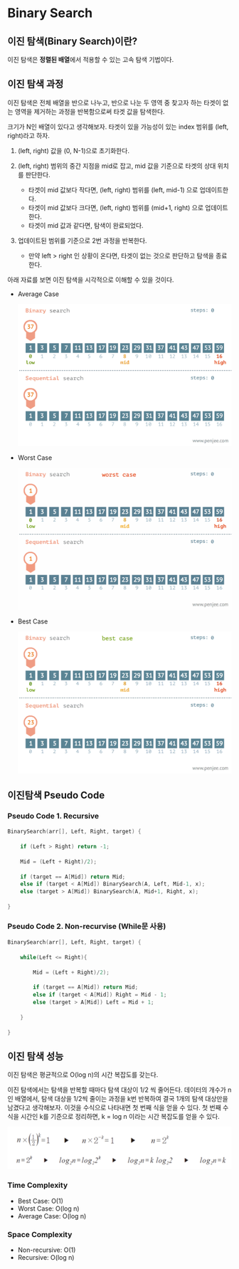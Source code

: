 # Binary Search

## 이진 탐색(Binary Search)이란?

이진 탐색은 **정렬된 배열**에서 적용할 수 있는 고속 탐색 기법이다.

## 이진 탐색 과정

이진 탐색은 전체 배열을 반으로 나누고, 반으로 나눈 두 영역 중 찾고자 하는 타겟이 없는 영역을 제거하는 과정을 반복함으로써 타겟 값을 탐색한다.

크기가 N인 배열이 있다고 생각해보자. 타겟이 있을 가능성이 있는 index 범위를 (left, right)라고 하자.

1. (left, right) 값을 (0, N-1)으로 초기화한다.
2. (left, right) 범위의 중간 지점을 mid로 잡고, mid 값을 기준으로 타겟의 상대 위치를 판단한다.
   
   - 타겟이 mid 값보다 작다면, (left, right) 범위를 (left, mid-1) 으로 업데이트한다.
   - 타겟이 mid 값보다 크다면, (left, right) 범위를 (mid+1, right) 으로 업데이트한다.
   - 타겟이 mid 값과 같다면, 탐색이 완료되었다.

3. 업데이트된 범위를 기준으로 2번 과정을 반복한다.

   - 만약 left > right 인 상황이 온다면, 타겟이 없는 것으로 판단하고 탐색을 종료한다.

아래 자료를 보면 이진 탐색을 시각적으로 이해할 수 있을 것이다.

- Average Case

    ![](images/img-2.gif)

- Worst Case

    ![](images/img-3.gif)

- Best Case

    ![](images/img-4.gif)

## 이진탐색 Pseudo Code

### Pseudo Code 1. Recursive 
```C++
BinarySearch(arr[], Left, Right, target) {

	if (Left > Right) return -1;

    Mid = (Left + Right)/2);
    
    if (target == A[Mid]) return Mid;
    else if (target < A[Mid]) BinarySearch(A, Left, Mid-1, x);
    else (target > A[Mid]) BinarySearch(A, Mid+1, Right, x);

}
```

### Pseudo Code 2. Non-recurvise (While문 사용)
```C++
BinarySearch(arr[], Left, Right, target) {

    while(Left <= Right){

        Mid = (Left + Right)/2);
    
        if (target == A[Mid]) return Mid;
        else if (target < A[Mid]) Right = Mid - 1;
        else (target > A[Mid]) Left = Mid + 1;

    }

}
```

## 이진 탐색 성능

이진 탐색은 평균적으로 O(log n)의 시간 복잡도를 갖는다.

이진 탐색에서는 탐색을 반복할 때마다 탐색 대상이 1/2 씩 줄어든다. 데이터의 개수가 n인 배열에서, 탐색 대상을 1/2씩 줄이는 과정을 k번 반복하여 결국 1개의 탐색 대상만을 남겼다고 생각해보자. 이것을 수식으로 나타내면 첫 번째 식을 얻을 수 있다. 첫 번째 수식을 시간인 k를 기준으로 정리하면, k = log n 이라는 시간 복잡도를 얻을 수 있다.

![](images/2021-09-17-16-22-51.png)

### Time Complexity

- Best Case: O(1)
- Worst Case: O(log n)
- Average Case: O(log n)

### Space Complexity

- Non-recursive: O(1)
- Recursive: O(log n)

